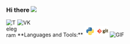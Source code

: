 ### Hi there <img src="https://media.giphy.com/media/J60klcdfVdpryi1u78/giphy.gif"  width="75px">
<a href="https://t.me/haxahx">
  <img align="left" alt="Telegram" width="30px"src="https://media.giphy.com/media/ZcdZ7ldgeIhfesqA6E/giphy.gif"/>
</a>
<a href="https://t.me/haxahx">
  <img align="left" alt="VK" width="42px"src="https://media.giphy.com/media/29pcvEmID8PNB2W3u5/giphy.gif"/>
</a>
<br />
**Languages and Tools:**
<code><img height="30" src="https://raw.githubusercontent.com/github/explore/80688e429a7d4ef2fca1e82350fe8e3517d3494d/topics/python/python.png"></code>
<code><img height="30" src="https://raw.githubusercontent.com/github/explore/80688e429a7d4ef2fca1e82350fe8e3517d3494d/topics/git/git.png"></code>
<img align="rigth" alt="GIF" src="https://media.giphy.com/media/Wrh9kE5Sg4N8YS8Vol/giphy.gif" width="400" height="400" />
